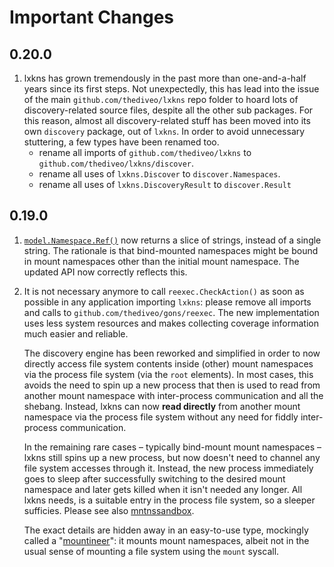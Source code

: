# Important Changes

## 0.20.0

1. lxkns has grown tremendously in the past more than one-and-a-half years since
   its first steps. Not unexpectedly, this has lead into the issue of the main
   `github.com/thediveo/lxkns` repo folder to hoard lots of discovery-related
   source files, despite all the other sub packages. For this reason, almost all
   discovery-related stuff has been moved into its own `discovery` package, out
   of `lxkns`. In order to avoid unnecessary stuttering, a few types have been
   renamed too.
   - rename all imports of `github.com/thediveo/lxkns` to
     `github.com/thediveo/lxkns/discover`.
   - rename all uses of `lxkns.Discover` to `discover.Namespaces`.
   - rename all uses of `lxkns.DiscoveryResult` to `discover.Result`

## 0.19.0

1. [`model.Namespace.Ref()`](https://pkg.go.dev/github.com/thediveo/lxkns/model#Namespace)
   now returns a slice of strings, instead of a single string. The rationale is
   that bind-mounted namespaces might be bound in mount namespaces other than
   the initial mount namespace. The updated API now correctly reflects this.

2. It is not necessary anymore to call `reexec.CheckAction()` as soon as
   possible in any application importing `lxkns`: please remove all imports and
   calls to `github.com/thediveo/gons/reexec`. The new implementation uses less
   system resources and makes collecting coverage information much easier and
   reliable.

   <div class="backgroundinfo">

   The discovery engine has been reworked and simplified in order to now
   directly access file system contents inside (other) mount namespaces via the
   process file system (via the `root` elements). In most cases, this avoids the
   need to spin up a new process that then is used to read from another mount
   namespace with inter-process communication and all the shebang. Instead,
   lxkns can now **read directly** from another mount namespace via the process
   file system without any need for fiddly inter-process communication.

   In the remaining rare cases – typically bind-mount mount namespaces – lxkns
   still spins up a new process, but now doesn't need to channel any file system
   accesses through it. Instead, the new process immediately goes to sleep after
   successfully switching to the desired mount namespace and later gets killed
   when it isn't needed any longer. All lxkns needs, is a suitable entry in the
   process file system, so a sleeper sufficies. Please see also
   [mntnssandbox](mntnssandbox).

   The exact details are hidden away in an easy-to-use type, mockingly called a
   "[mountineer](mountineers)": it mounts mount namespaces, albeit not in the
   usual sense of mounting a file system using the `mount` syscall.

   </div>
